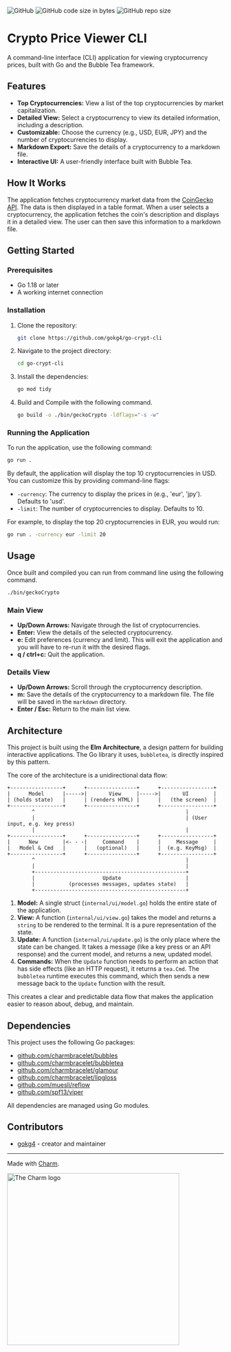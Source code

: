 ![GitHub](https://img.shields.io/github/license/gokg4/go-crypt-cli) ![GitHub code size in bytes](https://img.shields.io/github/languages/code-size/gokg4/go-crypt-cli) ![GitHub repo size](https://img.shields.io/github/repo-size/gokg4/go-crypt-cli)

# Crypto Price Viewer CLI

A command-line interface (CLI) application for viewing cryptocurrency prices, built with Go and the Bubble Tea framework.

## Features

*   **Top Cryptocurrencies:** View a list of the top cryptocurrencies by market capitalization.
*   **Detailed View:** Select a cryptocurrency to view its detailed information, including a description.
*   **Customizable:** Choose the currency (e.g., USD, EUR, JPY) and the number of cryptocurrencies to display.
*   **Markdown Export:** Save the details of a cryptocurrency to a markdown file.
*   **Interactive UI:** A user-friendly interface built with Bubble Tea.

## How It Works

The application fetches cryptocurrency market data from the [CoinGecko API](https://www.coingecko.com/en/api). The data is then displayed in a table format. When a user selects a cryptocurrency, the application fetches the coin's description and displays it in a detailed view. The user can then save this information to a markdown file.

## Getting Started

### Prerequisites

*   Go 1.18 or later
*   A working internet connection

### Installation

1.  Clone the repository:
    ```bash
    git clone https://github.com/gokg4/go-crypt-cli
    ```
2.  Navigate to the project directory:
    ```bash
    cd go-crypt-cli
    ```
3.  Install the dependencies:
    ```bash
    go mod tidy
    ```
4.  Build and Compile with the following command.
    ```bash
    go build -o ./bin/geckoCrypto -ldflags="-s -w"
    ```

### Running the Application

To run the application, use the following command:

```bash
go run .
```

By default, the application will display the top 10 cryptocurrencies in USD. You can customize this by providing command-line flags:

*   `-currency`: The currency to display the prices in (e.g., 'eur', 'jpy'). Defaults to 'usd'.
*   `-limit`: The number of cryptocurrencies to display. Defaults to 10.

For example, to display the top 20 cryptocurrencies in EUR, you would run:

```bash
go run . -currency eur -limit 20
```

## Usage

Once built and compiled you can run from command line using the following command.

```bash
./bin/geckoCrypto
```

### Main View

*   **Up/Down Arrows:** Navigate through the list of cryptocurrencies.
*   **Enter:** View the details of the selected cryptocurrency.
*   **e:** Edit preferences (currency and limit). This will exit the application and you will have to re-run it with the desired flags.
*   **q / ctrl+c:** Quit the application.

### Details View

*   **Up/Down Arrows:** Scroll through the cryptocurrency description.
*   **m:** Save the details of the cryptocurrency to a markdown file. The file will be saved in the `markdown` directory.
*   **Enter / Esc:** Return to the main list view.

## Architecture

This project is built using the **Elm Architecture**, a design pattern for building interactive applications. The Go library it uses, `bubbletea`, is directly inspired by this pattern.

The core of the architecture is a unidirectional data flow:

```
+-----------------+      +----------------+      +-----------------+
|      Model      |----->|       View     |----->|       UI        |
| (holds state)   |      | (renders HTML) |      |   (the screen)  |
+-----------------+      +----------------+      +-----------------+
        ^                                                 |
        |                                                 | (User input, e.g. key press)
        |                                                 |
+-----------------+      +----------------+      +-----------------+
|      New        |<- - -|     Command    |      |     Message     |
|   Model & Cmd   |      |   (optional)   |      |  (e.g. KeyMsg)  |
+-----------------+      +----------------+      +-----------------+
        ^                                                 |
        |                                                 |
        +-------------------------------------------------+
        |                      Update                     |
        |           (processes messages, updates state)   |
        +-------------------------------------------------+
```

1.  **Model:** A single struct (`internal/ui/model.go`) holds the entire state of the application.
2.  **View:** A function (`internal/ui/view.go`) takes the model and returns a `string` to be rendered to the terminal. It is a pure representation of the state.
3.  **Update:** A function (`internal/ui/update.go`) is the only place where the state can be changed. It takes a message (like a key press or an API response) and the current model, and returns a new, updated model.
4.  **Commands:** When the `Update` function needs to perform an action that has side effects (like an HTTP request), it returns a `tea.Cmd`. The `bubbletea` runtime executes this command, which then sends a new message back to the `Update` function with the result.

This creates a clear and predictable data flow that makes the application easier to reason about, debug, and maintain.


## Dependencies

This project uses the following Go packages:

*   [github.com/charmbracelet/bubbles](https://github.com/charmbracelet/bubbles)
*   [github.com/charmbracelet/bubbletea](https://github.com/charmbracelet/bubbletea)
*   [github.com/charmbracelet/glamour](https://github.com/charmbracelet/glamour)
*   [github.com/charmbracelet/lipgloss](https://github.com/charmbracelet/lipgloss)
*   [github.com/muesli/reflow](https://github.com/muesli/reflow)
*   [github.com/spf13/viper](https://github.com/spf13/viper)

All dependencies are managed using Go modules.

## Contributors

- [gokg4](https://github.com/gokg4) - creator and maintainer

***

Made with [Charm](https://charm.sh/libs/).

<a href="https://charm.sh/"><img alt="The Charm logo" src="https://stuff.charm.sh/charm-badge.jpg" width="400"></a>